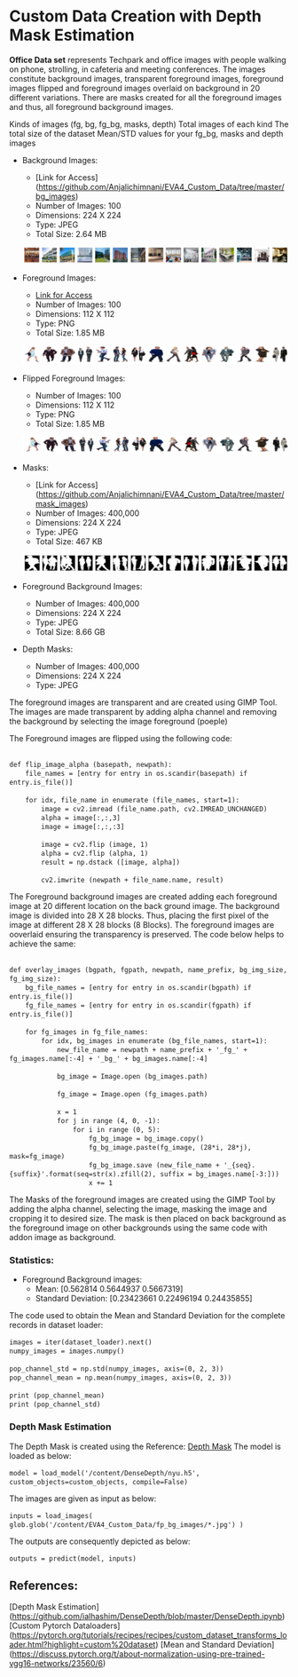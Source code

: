 # Custom Data Creation with Depth Mask Estimation

**Office Data set** represents Techpark and office images with people walking on phone, strolling, in cafeteria and meeting conferences. The images constitute background images, transparent foreground images, foreground images flipped and foreground images overlaid on background in 20 different variations. There are masks created for all the foreground images and thus, all foreground background images.

Kinds of images (fg, bg, fg_bg, masks, depth)
Total images of each kind
The total size of the dataset
Mean/STD values for your fg_bg, masks and depth images

* Background Images:
  * [Link for Access] (https://github.com/Anjalichimnani/EVA4_Custom_Data/tree/master/bg_images)
  * Number of Images: 100
  * Dimensions: 224 X 224
  * Type: JPEG
  * Total Size: 2.64 MB

  ![BG_Images](https://github.com/Anjalichimnani/EVA4_Custom_Data/blob/master/reference_images/bg_images.png)

* Foreground Images:
  * [Link for Access](https://github.com/Anjalichimnani/EVA4_Custom_Data/tree/master/fg_images)
  * Number of Images: 100
  * Dimensions: 112 X 112
  * Type: PNG
  * Total Size: 1.85 MB

  ![FG_Images](https://github.com/Anjalichimnani/EVA4_Custom_Data/blob/master/reference_images/fg_images.png)

* Flipped Foreground Images:
  * Number of Images: 100
  * Dimensions: 112 X 112
  * Type: PNG
  * Total Size: 1.85 MB

  ![Flipped_FG_Images](https://github.com/Anjalichimnani/EVA4_Custom_Data/blob/master/reference_images/fg_images_flip.png)

* Masks:
  * [Link for Access] (https://github.com/Anjalichimnani/EVA4_Custom_Data/tree/master/mask_images)
  * Number of Images: 400,000
  * Dimensions: 224 X 224
  * Type: JPEG
  * Total Size: 467 KB

  ![Mask_Images](https://github.com/Anjalichimnani/EVA4_Custom_Data/blob/master/reference_images/mask_images.png)

* Foreground Background Images:
  * Number of Images: 400,000
  * Dimensions: 224 X 224
  * Type: JPEG
  * Total Size: 8.66 GB



* Depth Masks:
  * Number of Images: 400,000
  * Dimensions: 224 X 224
  * Type: JPEG


The foreground images are transparent and are created using GIMP Tool.
The images are made transparent by adding alpha channel and removing the background by selecting the image foreground (poeple)

The Foreground images are flipped using the following code:
```

def flip_image_alpha (basepath, newpath):
    file_names = [entry for entry in os.scandir(basepath) if entry.is_file()]

    for idx, file_name in enumerate (file_names, start=1):
        image = cv2.imread (file_name.path, cv2.IMREAD_UNCHANGED)
        alpha = image[:,:,3]
        image = image[:,:,:3]

        image = cv2.flip (image, 1)
        alpha = cv2.flip (alpha, 1)
        result = np.dstack ([image, alpha])

        cv2.imwrite (newpath + file_name.name, result)

```

The Foreground background images are created adding each foreground image at 20 different location on the back ground image. The background image is divided into 28 X 28 blocks. Thus, placing the first pixel of the image at different 28 X 28 blocks (8 Blocks). The foreground images are ooverlaid ensuring the transparency is preserved. The code below helps to achieve the same:

```

def overlay_images (bgpath, fgpath, newpath, name_prefix, bg_img_size, fg_img_size):
    bg_file_names = [entry for entry in os.scandir(bgpath) if entry.is_file()]
    fg_file_names = [entry for entry in os.scandir(fgpath) if entry.is_file()]

    for fg_images in fg_file_names:
        for idx, bg_images in enumerate (bg_file_names, start=1):
            new_file_name = newpath + name_prefix + '_fg_' + fg_images.name[:-4] + '_bg_' + bg_images.name[:-4]

            bg_image = Image.open (bg_images.path)

            fg_image = Image.open (fg_images.path)

            x = 1
            for j in range (4, 0, -1):
                for i in range (0, 5):
                    fg_bg_image = bg_image.copy()
                    fg_bg_image.paste(fg_image, (28*i, 28*j), mask=fg_image)
                    fg_bg_image.save (new_file_name + '_{seq}.{suffix}'.format(seq=str(x).zfill(2), suffix = bg_images.name[-3:]))
                    x += 1

```

The Masks of the foreground images are created using the GIMP Tool by adding the alpha channel, selecting the image, masking the image and cropping it to desired size. The mask is then placed on back background as the foreground image on other backgrounds using the same code with addon image as background.

### Statistics:
* Foreground Background images:
  * Mean: [0.562814  0.5644937 0.5667319]
  * Standard Deviation: [0.23423661 0.22496194 0.24435855]

The code used to obtain the Mean and Standard Deviation for the complete records in dataset loader:
```
images = iter(dataset_loader).next()
numpy_images = images.numpy()

pop_channel_std = np.std(numpy_images, axis=(0, 2, 3))
pop_channel_mean = np.mean(numpy_images, axis=(0, 2, 3))

print (pop_channel_mean)
print (pop_channel_std)

```

### Depth Mask Estimation
The Depth Mask is created using the Reference: [Depth Mask](https://github.com/ialhashim/DenseDepth/blob/master/DenseDepth.ipynb)
The model is loaded as below:
```
model = load_model('/content/DenseDepth/nyu.h5', custom_objects=custom_objects, compile=False)
```

The images are given as input as below:
```
inputs = load_images( glob.glob('/content/EVA4_Custom_Data/fp_bg_images/*.jpg') )
```

The outputs are consequently depicted as below:
```
outputs = predict(model, inputs)
```

## References:
[Depth Mask Estimation] (https://github.com/ialhashim/DenseDepth/blob/master/DenseDepth.ipynb)
[Custom Pytorch Dataloaders] (https://pytorch.org/tutorials/recipes/recipes/custom_dataset_transforms_loader.html?highlight=custom%20dataset)
[Mean and Standard Deviation] (https://discuss.pytorch.org/t/about-normalization-using-pre-trained-vgg16-networks/23560/6)
